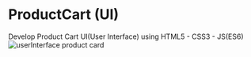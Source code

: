 # ProductCart (UI)
Develop Product Cart UI(User Interface) using HTML5 - CSS3 - JS(ES6)
![userInterface product card](https://user-images.githubusercontent.com/97945337/214252674-99678aaa-2797-4625-a0c7-0a1be979aebb.PNG)
